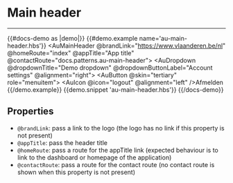 # Main header

---

{{#docs-demo as |demo|}}
  {{#demo.example name='au-main-header.hbs'}}
    <AuMainHeader @brandLink="https://www.vlaanderen.be/nl" @homeRoute="index" @appTitle="App title" @contactRoute="docs.patterns.au-main-header">
      <AuDropdown @dropdownTitle="Demo dropdown" @dropdownButtonLabel="Account settings" @alignment="right">
        <AuButton @skin="tertiary" role="menuitem">
          <AuIcon @icon="logout" @alignment="left" />Afmelden
        </AuButton>
      </AuDropdown>
    </AuMainHeader>
  {{/demo.example}}
  {{demo.snippet 'au-main-header.hbs'}}
{{/docs-demo}}

## Properties
- `@brandLink`: pass a link to the logo (the logo has no link if this property is not present)
- `@appTitle`: pass the header title
- `@homeRoute`: pass a route for the appTitle link (expected behaviour is to link to the dashboard or homepage of the application)
- `@contactRoute`: pass a route for the contact route (no contact route is shown when this property is not present)
